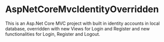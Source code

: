 # AspNetCoreMvcIdentityOverridden
This is an Asp.Net Core MVC project with built in identity accounts in local database, overridden with new Views for Login and Register and new functionalities for Login, Register and Logout.
